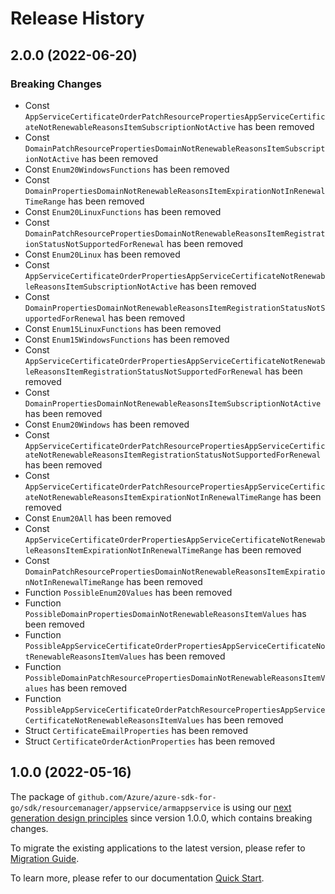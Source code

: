 # Release History

## 2.0.0 (2022-06-20)
### Breaking Changes

- Const `AppServiceCertificateOrderPatchResourcePropertiesAppServiceCertificateNotRenewableReasonsItemSubscriptionNotActive` has been removed
- Const `DomainPatchResourcePropertiesDomainNotRenewableReasonsItemSubscriptionNotActive` has been removed
- Const `Enum20WindowsFunctions` has been removed
- Const `DomainPropertiesDomainNotRenewableReasonsItemExpirationNotInRenewalTimeRange` has been removed
- Const `Enum20LinuxFunctions` has been removed
- Const `DomainPatchResourcePropertiesDomainNotRenewableReasonsItemRegistrationStatusNotSupportedForRenewal` has been removed
- Const `Enum20Linux` has been removed
- Const `AppServiceCertificateOrderPropertiesAppServiceCertificateNotRenewableReasonsItemSubscriptionNotActive` has been removed
- Const `DomainPropertiesDomainNotRenewableReasonsItemRegistrationStatusNotSupportedForRenewal` has been removed
- Const `Enum15LinuxFunctions` has been removed
- Const `Enum15WindowsFunctions` has been removed
- Const `AppServiceCertificateOrderPropertiesAppServiceCertificateNotRenewableReasonsItemRegistrationStatusNotSupportedForRenewal` has been removed
- Const `DomainPropertiesDomainNotRenewableReasonsItemSubscriptionNotActive` has been removed
- Const `Enum20Windows` has been removed
- Const `AppServiceCertificateOrderPatchResourcePropertiesAppServiceCertificateNotRenewableReasonsItemRegistrationStatusNotSupportedForRenewal` has been removed
- Const `AppServiceCertificateOrderPatchResourcePropertiesAppServiceCertificateNotRenewableReasonsItemExpirationNotInRenewalTimeRange` has been removed
- Const `Enum20All` has been removed
- Const `AppServiceCertificateOrderPropertiesAppServiceCertificateNotRenewableReasonsItemExpirationNotInRenewalTimeRange` has been removed
- Const `DomainPatchResourcePropertiesDomainNotRenewableReasonsItemExpirationNotInRenewalTimeRange` has been removed
- Function `PossibleEnum20Values` has been removed
- Function `PossibleDomainPropertiesDomainNotRenewableReasonsItemValues` has been removed
- Function `PossibleAppServiceCertificateOrderPropertiesAppServiceCertificateNotRenewableReasonsItemValues` has been removed
- Function `PossibleDomainPatchResourcePropertiesDomainNotRenewableReasonsItemValues` has been removed
- Function `PossibleAppServiceCertificateOrderPatchResourcePropertiesAppServiceCertificateNotRenewableReasonsItemValues` has been removed
- Struct `CertificateEmailProperties` has been removed
- Struct `CertificateOrderActionProperties` has been removed


## 1.0.0 (2022-05-16)

The package of `github.com/Azure/azure-sdk-for-go/sdk/resourcemanager/appservice/armappservice` is using our [next generation design principles](https://azure.github.io/azure-sdk/general_introduction.html) since version 1.0.0, which contains breaking changes.

To migrate the existing applications to the latest version, please refer to [Migration Guide](https://aka.ms/azsdk/go/mgmt/migration).

To learn more, please refer to our documentation [Quick Start](https://aka.ms/azsdk/go/mgmt).